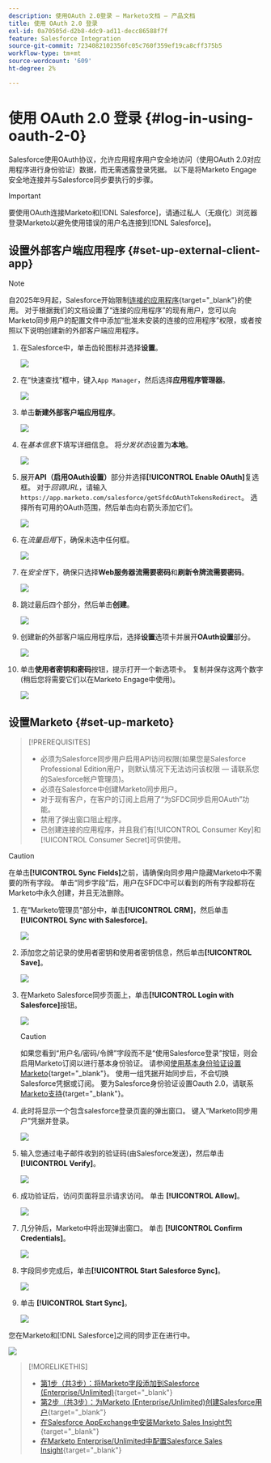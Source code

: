 ```yaml
---
description: 使用OAuth 2.0登录 — Marketo文档 — 产品文档
title: 使用 OAuth 2.0 登录
exl-id: 0a70505d-d2b8-4dc9-ad11-decc86588f7f
feature: Salesforce Integration
source-git-commit: 7234082102356fc05c760f359ef19ca8cff375b5
workflow-type: tm+mt
source-wordcount: '609'
ht-degree: 2%

---
```


# 使用 OAuth 2.0 登录 {#log-in-using-oauth-2-0}

Salesforce使用OAuth协议，允许应用程序用户安全地访问（使用OAuth 2.0对应用程序进行身份验证）数据，而无需透露登录凭据。 以下是将Marketo Engage安全地连接并与Salesforce同步要执行的步骤。

>[!IMPORTANT]
>
>要使用OAuth连接Marketo和[!DNL Salesforce]，请通过私人（无痕化）浏览器登录Marketo以避免使用错误的用户名连接到[!DNL Salesforce]。

## 设置外部客户端应用程序 {#set-up-external-client-app}

>[!NOTE]
>
>自2025年9月起，Salesforce开始限制[连接的应用程序](https://help.salesforce.com/s/articleView?id=005132365&type=1){target="_blank"}的使用。 对于根据我们的文档设置了“连接的应用程序”的现有用户，您可以向Marketo同步用户的配置文件中添加“批准未安装的连接的应用程序”权限，或者按照以下说明创建新的外部客户端应用程序。

1. 在Salesforce中，单击齿轮图标并选择&#x200B;**设置**。

   ![](assets/log-in-using-oauth-1.png)

1. 在“快速查找”框中，键入`App Manager`，然后选择&#x200B;**应用程序管理器**。

   ![](assets/log-in-using-oauth-2.png)

1. 单击&#x200B;**新建外部客户端应用程序**。

   ![](assets/log-in-using-oauth-3.png)

1. 在&#x200B;_基本信息_&#x200B;下填写详细信息。 将&#x200B;_分发状态_&#x200B;设置为&#x200B;**本地**。

   ![](assets/log-in-using-oauth-4.png)

1. 展开&#x200B;**API（启用OAuth设置）**&#x200B;部分并选择&#x200B;**[!UICONTROL Enable OAuth]**&#x200B;复选框。 对于&#x200B;_回调URL_，请输入`https://app.marketo.com/salesforce/getSfdcOAuthTokensRedirect`。 选择所有可用的OAuth范围，然后单击向右箭头添加它们。

   ![](assets/log-in-using-oauth-5.png)

1. 在&#x200B;_流量启用_&#x200B;下，确保未选中任何框。

   ![](assets/log-in-using-oauth-6.png)

1. 在&#x200B;_安全性_&#x200B;下，确保只选择&#x200B;**Web服务器流需要密码**&#x200B;和&#x200B;**刷新令牌流需要密码**。

   ![](assets/log-in-using-oauth-7.png)

1. 跳过最后四个部分，然后单击&#x200B;**创建**。

   ![](assets/log-in-using-oauth-8.png)

1. 创建新的外部客户端应用程序后，选择&#x200B;**设置**&#x200B;选项卡并展开&#x200B;**OAuth设置**&#x200B;部分。

   ![](assets/log-in-using-oauth-9.png)

1. 单击&#x200B;**使用者密钥和密码**&#x200B;按钮，提示打开一个新选项卡。 复制并保存这两个数字(稍后您将需要它们以在Marketo Engage中使用)。

   ![](assets/log-in-using-oauth-10.png)

## 设置Marketo {#set-up-marketo}

>[!PREREQUISITES]
>
>* 必须为Salesforce同步用户启用API访问权限(如果您是Salesforce Professional Edition用户，则默认情况下无法访问该权限 — 请联系您的Salesforce帐户管理员)。
>* 必须在Salesforce中创建Marketo同步用户。
>* 对于现有客户，在客户的订阅上启用了“为SFDC同步启用OAuth”功能。
>* 禁用了弹出窗口阻止程序。
>* 已创建连接的应用程序，并且我们有[!UICONTROL Consumer Key]和[!UICONTROL Consumer Secret]可供使用。

>[!CAUTION]
>
>在单击&#x200B;**[!UICONTROL Sync Fields]**&#x200B;之前，请确保向同步用户隐藏Marketo中不需要的所有字段。 单击“同步字段”后，用户在SFDC中可以看到的所有字段都将在Marketo中永久创建，并且无法删除。

1. 在“Marketo管理员”部分中，单击&#x200B;**[!UICONTROL CRM]**，然后单击&#x200B;**[!UICONTROL Sync with Salesforce]**。

   ![](assets/log-in-using-oauth-11.png)

1. 添加您之前记录的使用者密钥和使用者密钥信息，然后单击&#x200B;**[!UICONTROL Save]**。

   ![](assets/log-in-using-oauth-12.png)

1. 在Marketo Salesforce同步页面上，单击&#x200B;**[!UICONTROL Login with Salesforce]**&#x200B;按钮。

   ![](assets/log-in-using-oauth-13.png)

   >[!CAUTION]
   >
   >如果您看到“用户名/密码/令牌”字段而不是“使用Salesforce登录”按钮，则会启用Marketo订阅以进行基本身份验证。 请参阅[使用基本身份验证设置Marketo](/help/marketo/product-docs/crm-sync/salesforce-sync/setup/enterprise-unlimited-edition/step-3-of-3-connect-marketo-and-salesforce-enterprise-unlimited.md){target="_blank"}。 使用一组凭据开始同步后，不会切换Salesforce凭据或订阅。 要为Salesforce身份验证设置Oauth 2.0，请联系[Marketo支持](https://nation.marketo.com/t5/support/ct-p/Support){target="_blank"}。

1. 此时将显示一个包含salesforce登录页面的弹出窗口。 键入“Marketo同步用户”凭据并登录。

   ![](assets/log-in-using-oauth-14.png)

1. 输入您通过电子邮件收到的验证码(由Salesforce发送)，然后单击&#x200B;**[!UICONTROL Verify]**。

   ![](assets/log-in-using-oauth-15.png)

1. 成功验证后，访问页面将显示请求访问。 单击 **[!UICONTROL Allow]**。

   ![](assets/log-in-using-oauth-16.png)

1. 几分钟后，Marketo中将出现弹出窗口。 单击 **[!UICONTROL Confirm Credentials]**。

   ![](assets/log-in-using-oauth-17.png)

1. 字段同步完成后，单击&#x200B;**[!UICONTROL Start Salesforce Sync]**。

   ![](assets/log-in-using-oauth-18.png)

1. 单击 **[!UICONTROL Start Sync]**。

   ![](assets/log-in-using-oauth-19.png)

您在Marketo和[!DNL Salesforce]之间的同步正在进行中。

![](assets/log-in-using-oauth-20.png)

>[!MORELIKETHIS]
>
>* [第1步（共3步）：将Marketo字段添加到Salesforce (Enterprise/Unlimited)](/help/marketo/product-docs/crm-sync/salesforce-sync/setup/enterprise-unlimited-edition/step-1-of-3-add-marketo-fields-to-salesforce-enterprise-unlimited.md){target="_blank"}
>* [第2步（共3步）：为Marketo (Enterprise/Unlimited)创建Salesforce用户](/help/marketo/product-docs/crm-sync/salesforce-sync/setup/enterprise-unlimited-edition/step-2-of-3-create-a-salesforce-user-for-marketo-enterprise-unlimited.md){target="_blank"}
>* [在Salesforce AppExchange中安装Marketo Sales Insight包](/help/marketo/product-docs/marketo-sales-insight/msi-for-salesforce/installation/install-marketo-sales-insight-package-in-salesforce-appexchange.md){target="_blank"}
>* [在Marketo Enterprise/Unlimited中配置Salesforce Sales Insight](/help/marketo/product-docs/marketo-sales-insight/msi-for-salesforce/configuration/configure-marketo-sales-insight-in-salesforce-enterprise-unlimited.md){target="_blank"}
